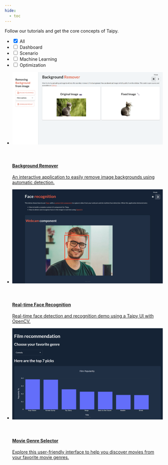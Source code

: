 ```yaml
---
hide:
  - toc
---
```


Follow our tutorials and get the core concepts of Taipy.

<!-- Filters -->
<ul class="tp-pills-list tp-pills-filter">
  <li>
    <input type="checkbox" name="filter-all" id="filter-all" value="all" checked>
    <label class="tp-pill" for="filter-all">
      <span>All</span>
    </label>
  </li>
  <li>
    <input type="checkbox" name="filter-dashboard" id="filter-dashboard" value="dashboard">
    <label class="tp-pill" for="filter-dashboard">
      <span>Dashboard</span>
    </label>
  </li>
  <li>
    <input type="checkbox" name="filter-scenario" id="filter-scenario" value="scenario">
    <label class="tp-pill" for="filter-scenario">
      <span>Scenario</span>
    </label>
  </li>
  <li>
    <input type="checkbox" name="filter-ai" id="filter-ai" value="ai">
    <label class="tp-pill" for="filter-ai">
      <span>Machine Learning</span>
    </label>
  </li>
  <li>
    <input type="checkbox" name="filter-optimization" id="filter-optimization" value="optimization">
    <label class="tp-pill" for="filter-optimization">
      <span>Optimization</span>
    </label>
  </li>
</ul>

<ul class="tp-row tp-row--gutter-sm tp-filtered">
  <li class="tp-col-12 tp-col-md-6 d-flex" data-keywords="gui ai">
    <a class="tp-content-card tp-content-card--horizontal tp-content-card--small" href="background_remover/">
      <header class="tp-content-card-header">
        <img class="tp-content-card-image" src="background_remover/images/background-remover.png">
      </header>
      <div class="tp-content-card-body">
        <h4>Background Remover</h4>
        <p>
          An interactive application to easily remove image backgrounds using automatic detection.
        </p>
      </div>
    </a>
  </li>
  <li class="tp-col-12 tp-col-md-6 d-flex" data-keywords="gui ai">
    <a class="tp-content-card tp-content-card--horizontal tp-content-card--small" href="face_recognition/">
      <header class="tp-content-card-header">
        <img class="tp-content-card-image" src="face_recognition/images/face-recognition.jpg">
      </header>
      <div class="tp-content-card-body">
        <h4>Real-time Face Recognition</h4>
        <p>
          Real-time face detection and recognition demo using a Taipy UI with OpenCV.
        </p>
      </div>
    </a>
  </li>
  <li class="tp-col-12 tp-col-md-6 d-flex" data-keywords="gui ai dashboard">
    <a class="tp-content-card tp-content-card--horizontal tp-content-card--small" href="movie_genre_selector/">
      <header class="tp-content-card-header">
        <img class="tp-content-card-image" src="movie_genre_selector/images/movie-genre-selector.png">
      </header>
      <div class="tp-content-card-body">
        <h4>Movie Genre Selector</h4>
        <p>
          Explore this user-friendly interface to help you discover movies from your favorite movie genres.
        </p>
      </div>
    </a>
  </li>
</ul>
